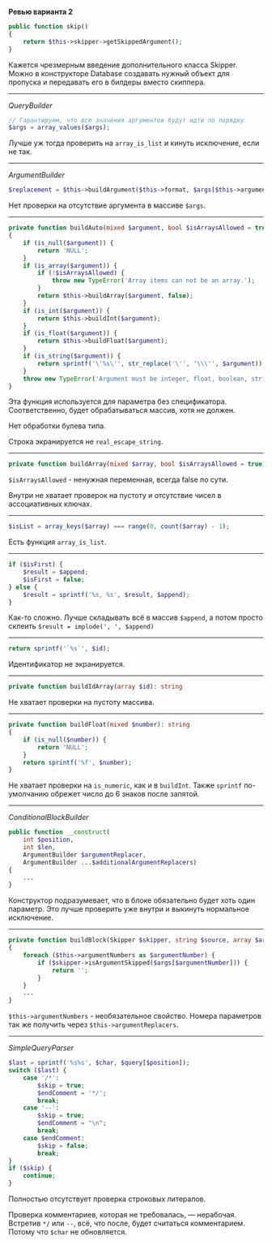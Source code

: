 **Ревью варианта 2**

```php
public function skip()
{
    return $this->skipper->getSkippedArgument();
}
```
Кажется чрезмерным введение дополнительного класса Skipper.
Можно в конструкторе Database создавать нужный объект для пропуска
и передавать его в билдеры вместо скиппера.

---

_QueryBuilder_

```php
// Гарантируем, что все значения аргументов будут идти по порядку
$args = array_values($args);
```
Лучше уж тогда проверить на `array_is_list` и кинуть исключение, если не так.

---

_ArgumentBuilder_

```php
$replacement = $this->buildArgument($this->format, $args[$this->argumentNumber]);
```
Нет проверки на отсутствие аргумента в массиве `$args`.

---

```php
private function buildAuto(mixed $argument, bool $isArraysAllowed = true): string
{
    if (is_null($argument)) {
        return 'NULL';
    }
    if (is_array($argument)) {
        if (!$isArraysAllowed) {
            throw new TypeError('Array items can not be an array.');
        }
        return $this->buildArray($argument, false);
    }
    if (is_int($argument)) {
        return $this->buildInt($argument);
    }
    if (is_float($argument)) {
        return $this->buildFloat($argument);
    }
    if (is_string($argument)) {
        return sprintf('\'%s\'', str_replace('\'', '\\\'', $argument));
    }
    throw new TypeError('Argument must be integer, float, boolean, string, array or null.');
}
```
Эта функция используется для параметра без спецификатора. 
Соответственно, будет обрабатываться массив, хотя не должен.

Нет обработки булева типа.

Строка экранируется не `real_escape_string`.

---

```php
private function buildArray(mixed $array, bool $isArraysAllowed = true): string
```
`$isArraysAllowed` - ненужная переменная, всегда false по сути.

Внутри не хватает проверок на пустоту и отсутствие чисел в ассоциативных ключах. 

---

```php
$isList = array_keys($array) === range(0, count($array) - 1);
```
Есть функция `array_is_list`.

---

```php
if ($isFirst) {
    $result = $append;
    $isFirst = false;
} else {
    $result = sprintf('%s, %s', $result, $append);
}
```
Как-то сложно. Лучше складывать всё в массив `$append`,
а потом просто склеить `$result = implode(', ', $append)`

---

```php
return sprintf('`%s`', $id);
```
Идентификатор не экранируется.

---

```php
private function buildIdArray(array $id): string
```
Не хватает проверки на пустоту массива.

---

```php
private function buildFloat(mixed $number): string
{
    if (is_null($number)) {
        return 'NULL';
    }
    return sprintf('%f', $number);
}
```
Не хватает проверки на `is_numeric`, как и в `buildInt`.
Также `sprintf` по-умолчанию обрежет число до 6 знаков после запятой.

---

_ConditionalBlockBuilder_

```php
public function __construct(
    int $position,
    int $len,
    ArgumentBuilder $argumentReplacer,
    ArgumentBuilder ...$additionalArgumentReplacers)
{
    ...
}
```
Конструктор подразумевает, что в блоке обязательно будет хоть один параметр.
Это лучше проверить уже внутри и выкинуть нормальное исключение.

---

```php
private function buildBlock(Skipper $skipper, string $source, array $args): string
{
    foreach ($this->argumentNumbers as $argumentNumber) {
        if ($skipper->isArgumentSkipped($args[$argumentNumber])) {
            return '';
        }
    }
    ...
}
```
`$this->argumentNumbers` - необязательное свойство.
Номера параметров так же получить через `$this->argumentReplacers`.

---

_SimpleQueryParser_

```php
$last = sprintf('%s%s', $char, $query[$position]);
switch ($last) {
    case '/*':
        $skip = true;
        $endComment = '*/';
        break;
    case '--':
        $skip = true;
        $endComment = "\n";
        break;
    case $endComment:
        $skip = false;
        break;
}
if ($skip) {
    continue;
}
```
Полностью отсутствует проверка строковых литералов.

Проверка комментариев, которая не требовалась, — нерабочая.
Встретив `*/` или `--`, всё, что после, будет считаться комментарием.
Потому что `$char` не обновляется.